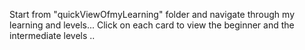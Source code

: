 
Start from  "quickViewOfmyLearning" folder and navigate through my learning and levels...
Click on each card to view the beginner and the intermediate levels ..
